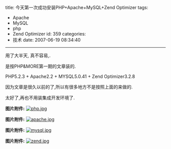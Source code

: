 title: 今天第一次成功安装PHP+Apache+MySQL+Zend Optimizer
tags:
  - Apache
  - MySQL
  - php
  - Zend Optimizer
id: 359
categories:
  - 技术
date: 2007-06-19 08:34:40
---

用了大半天, 真不容易,.

是按PHP&amp;MORE第一期的文章装的.

PHP5.2.3 + Apache2.2 + MYSQL5.0.41 + Zend Optimizer3.2.8

因为文章是很久以前的了,所以有很多地方不是按照上面的来做的.

太好了,再也不用装集成开发环境了.

**图片附件:**
[![php.jpg](//blog.foolbird.net/wp-content/uploads/2007/06/288_php.jpg)](http://www.foolbird.net/?attachment_id=240 "php.jpg")

**图片附件:**
[![apache.jpg](//blog.foolbird.net/wp-content/uploads/2007/06/289_apache.jpg)](http://www.foolbird.net/?attachment_id=241 "apache.jpg")

**图片附件:**
[![mysql.jpg](//blog.foolbird.net/wp-content/uploads/2007/06/290_mysql.jpg)](http://www.foolbird.net/?attachment_id=242 "mysql.jpg")

**图片附件:**
[![zend.jpg](//blog.foolbird.net/wp-content/uploads/2007/06/291_zend.jpg)](http://www.foolbird.net/?attachment_id=243 "zend.jpg")
